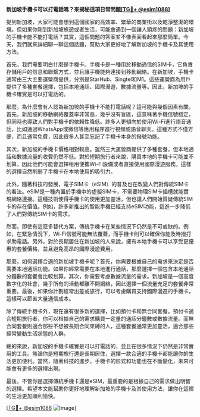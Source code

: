 **新加坡手機卡可以打電話嗎？來揭秘這項日常問題[[TG💪+ @esim1088](https://t.me/s/esim1088)]**

提到新加坡，大家可能會想到這個國家的高效率、繁華的商業街以及乾淨整潔的環境。但如果你剛到新加坡旅遊或者生活，可能會遇到一個讓人頭疼的問題：新加坡的手機卡能不能打電話？其實，這個問題的答案並不像表面看起來那麼簡單。今天，我們就來詳細聊一聊這個話題，幫助大家更好地了解新加坡的手機卡及其使用方法。

首先，我們需要明白什麼是手機卡。手機卡是一種用於移動通信的SIM卡，它負責存儲用戶的信息和聯繫方式，並且讓手機能夠連接到移動網絡。在新加坡，手機卡通常由三大主要運營商提供，分別是StarHub、Singtel和M1。這些運營商為用戶提供了多種套餐選擇，包括本地通話、國際漫遊、數據流量等。因此，新加坡的手機卡確實是可以打電話的。

那麼，為什麼會有人認為新加坡的手機卡不能打電話呢？這可能與幾個因素有關。首先，新加坡的移動網絡覆蓋率非常高，幾乎沒有盲區，這意味著手機信號穩定，但同時也導致人們對手機卡的依賴性降低。許多人更傾向於使用Wi-Fi進行語音通話，比如通過WhatsApp或微信等應用程序進行視頻或語音聊天。這種方式不僅方便，而且通常免費，因此很多人甚至忘記了手機卡本身的撥號功能。

其次，新加坡的手機卡價格相對較高。雖然三大運營商提供了多種套餐，但本地通話和數據流量的收費仍然不低。對於短期旅行者來說，購買本地的手機卡可能並不划算，因此他們可能會選擇租用便攜Wi-Fi設備或者直接使用國際漫遊服務。這樣的選擇自然削弱了手機卡在本地使用的吸引力。

此外，隨著科技的發展，電子SIM卡（eSIM）的普及也在改變人們對傳統SIM卡的看法。eSIM是一種內置於手機中的虛擬SIM卡，不需要物理SIM卡插槽就能實現網絡連接。這種技術使得手機卡的使用更加靈活，但也讓人們開始質疑傳統SIM卡的存在價值。例如，許多新推出的智能手機已經支持eSIM功能，這進一步降低了人們對傳統SIM卡的需求。

然而，即使有這麼多替代方案，傳統手機卡在某些情況下仍然是不可或缺的。例如，在緊急情況下，Wi-Fi信號可能無法覆蓋，而手機卡則可以確保你能及時撥打求助電話。另外，對於長期居住在新加坡的人來說，擁有本地手機卡可以享受更優惠的套餐價格，並且避免高昂的國際漫遊費用。

那麼，如何選擇合適的新加坡手機卡呢？首先，你需要根據自己的需求來決定是否需要本地通話功能。如果你經常需要在本地進行通話，那麼選擇一個包含本地通話分鐘數的套餐會比較划算。其次，你需要考慮數據流量的需求。新加坡是一個高度數字化的社會，幾乎所有的活動都離不開網絡，因此選擇一個流量充足的套餐非常重要。最後，如果你計劃經常出差或旅行，可以考慮購買支持國際漫遊的手機卡，這樣可以節省大量通信成本。

除了傳統手機卡外，現在還有很多新的選擇，比如預付卡和無合同套餐。預付卡適合短期旅行者，你可以根據自己的需求購買一定量的通話分鐘數或數據流量。而無合同套餐則適合那些不想被長期合同束縛的人，這種套餐通常更加靈活，適合那些經常變動生活狀態的人群。

總的來說，新加坡的手機卡確實是可以打電話的，並且在很多情況下仍然是非常實用的工具。無論你是短期旅行還是長期居住，選擇一款合適的手機卡都能讓你的生活更加便利。當然，隨著科技的進步，手機卡的形式和功能也在不斷變化，未來可能會有更多的選擇出現。

最後，不管你是選擇傳統手機卡還是eSIM，最重要的是根據自己的需求做出明智的選擇。希望本文能幫助你更好地理解新加坡的手機卡及其使用方法，讓你在這裡的生活更加順利愉快。

[[TG💪+ @esim1088](https://t.me/s/esim1088) ![Image](https://i.postimg.cc/4NQfJmqS/Snipaste-2025-05-13-00-14-12.png)]